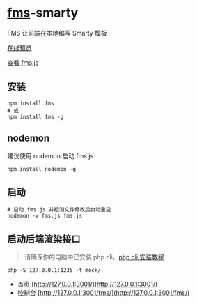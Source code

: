 # [fms](http://fms.help)-smarty

FMS 让前端在本地编写 Smarty 模板

[在线预览](http://smarty.fms.help)

[查看 fms.js](fms.js)

## 安装
```shell
npm install fms
# 或
npm install fms -g
```

## nodemon

建议使用 nodemon 启动 fms.js
```shell
npm install nodemon -g
```

## 启动 
 
```shell
# 启动 fms.js 并检测文件修改后自动重启
nodemon -w fms.js fms.js
```

## 启动后端渲染接口

> 请确保你的电脑中已安装 php cli。[php cli 安装教程](http://fms.help/install-php-cli.html)

```shell
php -S 127.0.0.1:1235 -t mock/
```

- 首页 [http://127.0.0.1:3001/](http://127.0.0.1:3001/)
- 控制台 [http://127.0.0.1:3001/fms/](http://127.0.0.1:3001/fms/)
